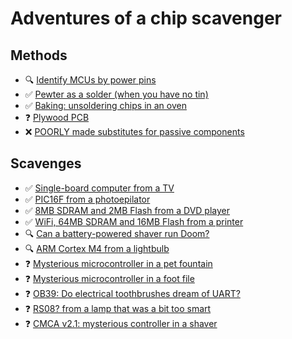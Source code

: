 # Adventures of a chip scavenger


## Methods
* 🔍 [Identify MCUs by power pins](./methods/004_identify/index.md)
* ✅ [Pewter as a solder (when you have no tin)](./methods/001_pewter_solder/index.md)
* ✅ [Baking: unsoldering chips in an oven](./methods/000_baking/index.md)
* ❓ [Plywood PCB](./methods/003_plywood_board/index.md)
* ❌ [POORLY made substitutes for passive components](./methods/002_poor_substitutes/index.md)


## Scavenges
* ✅ [Single-board computer from a TV](./scavenge/008_tv/index.md)
* ✅ [PIC16F from a photoepilator](./scavenge/000_photoepilator/index.md)
* ✅ [8MB SDRAM and 2MB Flash from a DVD player](./scavenge/001_dvd/index.md)
* ✅ [WiFi, 64MB SDRAM and 16MB Flash from a printer](./scavenge/002_printer/index.md)
* 🔍 [Can a battery-powered shaver run Doom?](./scavenge/007_shaver/index.md)
* 🔍 [ARM Cortex M4 from a lightbulb](./scavenge/009_lightbulb/index.md)
* ❓ [Mysterious microcontroller in a pet fountain](./scavenge/003_fountain/index.md)
* ❓ [Mysterious microcontroller in a foot file](./scavenge/004_foot_file/index.md)
* ❓ [OB39: Do electrical toothbrushes dream of UART?](./scavenge/006_toothbrush/index.md)
* ❓ [RS08? from a lamp that was a bit too smart](./scavenge/005_lamp/index.md)
* ❓ [CMCA v2.1: mysterious controller in a shaver ](./scavenge/010_shaver/index.md)
